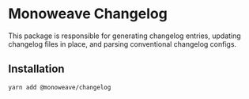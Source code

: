 # Monoweave Changelog

This package is responsible for generating changelog entries, updating changelog files in place, and parsing conventional changelog configs.

## Installation

```sh
yarn add @monoweave/changelog
```
